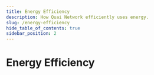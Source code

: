 ```yaml
---
title: Energy Efficiency
description: How Quai Network efficiently uses energy.
slug: /energy-efficiency
hide_table_of_contents: true
sidebar_position: 2
---
```


# Energy Efficiency